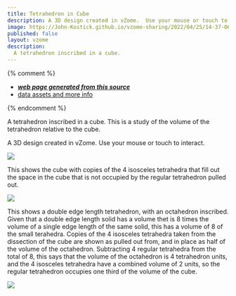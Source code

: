 ```yaml
---
title: Tetrahedron in Cube
description: A 3D design created in vZome.  Use your mouse or touch to interact.
image: https://John-Kostick.github.io/vzome-sharing/2022/04/25/14-37-06-Tetrahedron-in-Cube/Tetrahedron-in-Cube.png
published: false
layout: vzome
description:
  A tetrahedron inscribed in a cube.
---
```


{% comment %}
 - [***web page generated from this source***](<https://John-Kostick.github.io/vzome-sharing/2022/04/25/Tetrahedron-in-Cube-14-37-06.html>)
 - [data assets and more info](<https://github.com/John-Kostick/vzome-sharing/tree/main/2022/04/25/14-37-06-Tetrahedron-in-Cube/>)
 
{% endcomment %}

  A tetrahedron inscribed in a cube. This is a study of the volume of the tetrahedron relative to the cube.

A 3D design created in vZome.  Use your mouse or touch to interact.

<vzome-viewer style="width: 100%; height: 100vh;"
       src="https://John-Kostick.github.io/vzome-sharing/2022/04/25/14-37-06-Tetrahedron-in-Cube/Tetrahedron-in-Cube.vZome" >
  <img src="https://John-Kostick.github.io/vzome-sharing/2022/04/25/14-37-06-Tetrahedron-in-Cube/Tetrahedron-in-Cube.png" />
</vzome-viewer>

This shows the cube with copies of the 4 isosceles tetrahedra that fill out the space in the cube that is not occupied by the regular tetrahedron pulled out.

<vzome-viewer style="width: 100%; height: 65vh;"
      src="https://John-Kostick.github.io/vzome-sharing/2022/04/25/14-37-54-Tetrahedron-in-Cube.-dissectedvZome/Tetrahedron-in-Cube.-dissectedvZome.vZome" >
 <img src="https://John-Kostick.github.io/vzome-sharing/2022/04/25/14-37-54-Tetrahedron-in-Cube.-dissectedvZome/Tetrahedron-in-Cube.-dissectedvZome.png" />
</vzome-viewer>

This shows a double edge length tetrahedron, with an octahedron inscribed.  Given that a double edge length solid has a volume thet is 8 times the volume of a single edge length of the same solid, this has a volume of 8 of the small terahedra.  Copies of the 4 isosceles tetrahedra taken from the dissection of the cube are shown as pulled out from, and in place as half of the volume of the octahedron.  Subtracting  4 regular tetrahedra from the total of 8, this says that the volume of the octahedron is 4 tetrahedron units, and the 4 isosceles tetrahedra have a combined volume of 2 units, so the regular tetrahedron occupies one third of the volume of the cube.  

<vzome-viewer style="width: 100%; height: 100vh;"
      src="https://John-Kostick.github.io/vzome-sharing/2022/04/25/14-38-48-Double-length-tetrahedron/Double-length-tetrahedron.vZome" >
 <img src="https://John-Kostick.github.io/vzome-sharing/2022/04/25/14-38-48-Double-length-tetrahedron/Double-length-tetrahedron.png" />
</vzome-viewer>
